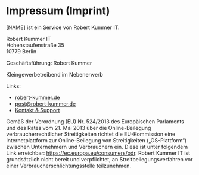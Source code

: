 # Impressum (Imprint)

[NAME] ist ein Service von Robert Kummer IT.

Robert Kummer IT<br>
Hohenstaufenstraße 35<br>
10779 Berlin

Geschäftsführung: Robert Kummer

Kleingewerbetreibend im Nebenerwerb

Links:

- [robert-kummer.de](https://robert-kummer.de)
- [post@robert-kummer.de](mailto:post@robert-kummer.de)
- [Kontakt &amp; Support](mailto:post@robert-kummer.de)

Gemäß der Verordnung (EU) Nr. 524/2013 des Europäischen Parlaments und des Rates vom 21. Mai 2013 über die
Online-Beilegung verbraucherrechtlicher Streitigkeiten richtet die EU-Kommission eine Internetplattform zur
Online-Beilegung von Streitigkeiten („OS-Plattform“) zwischen Unternehmern und Verbrauchern ein. Diese ist unter
folgendem Link erreichbar: https://ec.europa.eu/consumers/odr. Robert Kummer IT ist grundsätzlich nicht bereit und
verpflichtet, an Streitbeilegungsverfahren vor einer Verbraucherschlichtungsstelle teilzunehmen.
